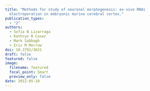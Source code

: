 ```yaml
---
title: "Methods for study of neuronal morphogenesis: ex-vivo RNAi
  electroporation in embryonic murine cerebral cortex."
publication_types:
  - "2"
authors:
  - Sofia B Lizarraga
  - Kathryn R Coser
  - Mark Sabbagh
  - Eric M Morrow
doi: 10.3791/3621
draft: false
featured: false
image:
  filename: featured
  focal_point: Smart
  preview_only: false
date: 2012-05-18
---
```

